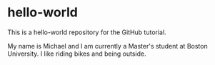 # hello-world
This is a hello-world repository for the GitHub tutorial.

My name is Michael and I am currently a Master's student at Boston University. I like riding bikes and being outside.
